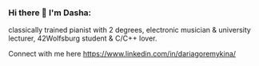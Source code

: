 ### Hi there 👋 I'm Dasha: 
classically trained pianist with 2 degrees,
electronic musician & university lecturer,
42Wolfsburg student & C/C++ lover.

Connect with me here https://www.linkedin.com/in/dariagoremykina/

<!--
**dashadsh/dashadsh** is a ✨ _special_ ✨ repository because its `README.md` (this file) appears on your GitHub profile.

Here are some ideas to get you started:

- 🔭 I’m currently working on ...
- 🌱 I’m currently learning ...
- 👯 I’m looking to collaborate on ...
- 🤔 I’m looking for help with ...
- 💬 Ask me about ...
- 📫 How to reach me: ...
- 😄 Pronouns: ...
- ⚡ Fun fact: ...
-->
